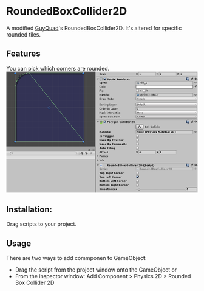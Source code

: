 # RoundedBoxCollider2D

A modified [GuyQuad](https://github.com/GuyQuad/Custom-2D-Colliders)'s RoundedBoxCollider2D.
It's altered for specific rounded tiles.

## Features
You can pick which corners are rounded.
![Screenshot](Example.png?raw=true "Example")

## Installation:
Drag scripts to your project.

## Usage
There are two ways to add commponen to GameObject:

- Drag the script from the project window onto the GameObject
  or
- From the inspector window: Add Component > Physics 2D > Rounded Box Collider 2D
